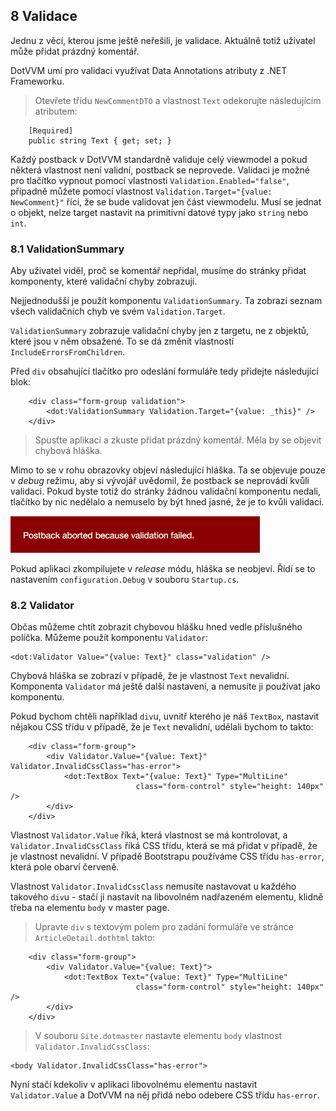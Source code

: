 ## 8 Validace

Jednu z věcí, kterou jsme ještě neřešili, je validace. Aktuálně totiž uživatel může přidat prázdný komentář.

DotVVM umí pro validaci využívat Data Annotations atributy z .NET Frameworku.

> Otevřete třídu `NewCommentDTO` a vlastnost `Text` odekorujte následujícím atributem:

```
    [Required]
    public string Text { get; set; }
```

Každý postback v DotVVM standardně validuje celý viewmodel a pokud některá vlastnost není validní, postback se neprovede.
Validaci je možné pro tlačítko vypnout pomocí vlastnosti `Validation.Enabled="false"`, případně můžete pomocí vlastnost `Validation.Target="{value: NewComment}"`
říci, že se bude validovat jen část viewmodelu. Musí se jednat o objekt, nelze target nastavit na primitivní datové typy jako `string` nebo `int`.

### 8.1 ValidationSummary

Aby uživatel viděl, proč se komentář nepřidal, musíme do stránky přidat komponenty, které validační chyby zobrazují.

Nejjednodušší je použít komponentu `ValidationSummary`. Ta zobrazí seznam všech validačních chyb ve svém `Validation.Target`. 

`ValidationSummary` zobrazuje validační chyby jen z targetu, ne z objektů, které jsou v něm obsažené. To se dá změnit vlastností `IncludeErrorsFromChildren`.

Před `div` obsahující tlačítko pro odeslání formuláře tedy přidejte následující blok:

```
    <div class="form-group validation">
        <dot:ValidationSummary Validation.Target="{value: _this}" />
    </div>
```

> Spusťte aplikaci a zkuste přidat prázdný komentář. Měla by se objevit chybová hláška.

Mimo to se v rohu obrazovky objeví následující hláška. Ta se objevuje pouze v _debug_ režimu, aby si vývojář uvědomil, že postback se neprovádí kvůli validaci. Pokud byste totiž do stránky žádnou validační komponentu nedali, tlačítko by nic nedělalo a nemuselo by být hned jasné, že je to kvůli validaci.

<img src="08-validation-debug.png" alt="Debug validační hláška" />

Pokud aplikaci zkompilujete v _release_ módu, hláška se neobjeví. Řídí se to nastavením `configuration.Debug` v souboru `Startup.cs`.

### 8.2 Validator

Občas můžeme chtít zobrazit chybovou hlášku hned vedle příslušného políčka. Můžeme použít komponentu `Validator`:

```
<dot:Validator Value="{value: Text}" class="validation" />
```

Chybová hláška se zobrazí v případě, že je vlastnost `Text` nevalidní. Komponenta `Validator` má ještě další nastavení, a nemusíte ji používat jako komponentu.

Pokud bychom chtěli například `div`u, uvnitř kterého je náš `TextBox`, nastavit nějakou CSS třídu v případě, že je `Text` nevalidní, udělali bychom to takto:

```
    <div class="form-group">
        <div Validator.Value="{value: Text}" Validator.InvalidCssClass="has-error">
            <dot:TextBox Text="{value: Text}" Type="MultiLine"
                            class="form-control" style="height: 140px" />
        </div>
    </div>
```

Vlastnost `Validator.Value` říká, která vlastnost se má kontrolovat, a `Validator.InvalidCssClass` říká CSS třídu, která se má přidat v případě, že je vlastnost nevalidní. V případě Bootstrapu používáme CSS třídu `has-error`, která pole obarví červeně.

Vlastnost `Validator.InvalidCssClass` nemusíte nastavovat u každého takového `div`u - stačí ji nastavit na libovolném nadřazeném elementu, klidně třeba na elementu `body` v master page.

> Upravte `div` s textovým polem pro zadání formuláře ve stránce `ArticleDetail.dothtml` takto:

```
    <div class="form-group">
        <div Validator.Value="{value: Text}">
            <dot:TextBox Text="{value: Text}" Type="MultiLine"
                            class="form-control" style="height: 140px" />
        </div>
    </div>
```

> V souboru `Site.dotmaster` nastavte elementu `body` vlastnost `Validator.InvalidCssClass`:

```
<body Validator.InvalidCssClass="has-error">
```

Nyní stačí kdekoliv v aplikaci libovolnému elementu nastavit `Validator.Value` a DotVVM na něj přidá nebo odebere CSS třídu `has-error`. 
